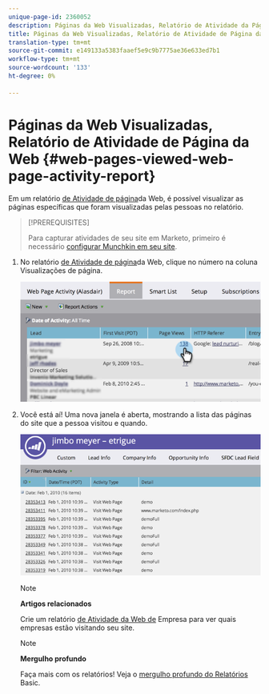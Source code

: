 ```yaml
---
unique-page-id: 2360052
description: Páginas da Web Visualizadas, Relatório de Atividade da Página da Web - Documentos do Marketing - Documentação do produto
title: Páginas da Web Visualizadas, Relatório de Atividade de Página da Web
translation-type: tm+mt
source-git-commit: e149133a5383faaef5e9c9b7775ae36e633ed7b1
workflow-type: tm+mt
source-wordcount: '133'
ht-degree: 0%

---
```



# Páginas da Web Visualizadas, Relatório de Atividade de Página da Web {#web-pages-viewed-web-page-activity-report}

Em um relatório [de Atividade de página](../../../../../product-docs/reporting/basic-reporting/report-types/web-page-activity-report.md)da Web, é possível visualizar as páginas específicas que foram visualizadas pelas pessoas no relatório.

>[!PREREQUISITES]
>
>Para capturar atividades de seu site em Marketo, primeiro é necessário [configurar Munchkin em seu site](../../../../../product-docs/administration/additional-integrations/add-munchkin-tracking-code-to-your-website.md).

1. No relatório [de Atividade de página](../../../../../product-docs/reporting/basic-reporting/report-types/web-page-activity-report.md)da Web, clique no número na coluna Visualizações de página.

   ![](assets/image2014-9-16-14-3a54-3a8.png)

1. Você está aí! Uma nova janela é aberta, mostrando a lista das páginas do site que a pessoa visitou e quando.

   ![](assets/image2014-9-16-14-3a54-3a12.png)

   >[!NOTE]
   >
   >**Artigos relacionados**
   >
   >
   >Crie um relatório [de Atividade da Web de](../../../../../product-docs/reporting/basic-reporting/report-types/company-web-activity-report.md) Empresa para ver quais empresas estão visitando seu site.

   >[!NOTE]
   >
   >**Mergulho profundo**
   >
   >
   >Faça mais com os relatórios! Veja o [mergulho profundo do Relatórios](http://docs.marketo.com/display/docs/basic+reporting) Basic.

